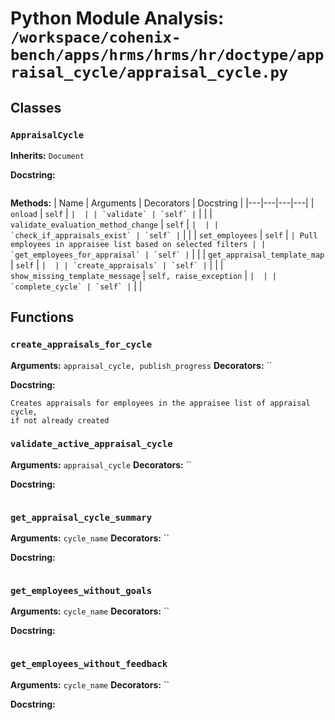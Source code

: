 # Python Module Analysis: `/workspace/cohenix-bench/apps/hrms/hrms/hr/doctype/appraisal_cycle/appraisal_cycle.py`

## Classes

### `AppraisalCycle`
**Inherits:** `Document`


**Docstring:**
```

```

**Methods:**
| Name | Arguments | Decorators | Docstring |
|---|---|---|---|
| `onload` | `self` | `` |  |
| `validate` | `self` | `` |  |
| `validate_evaluation_method_change` | `self` | `` |  |
| `check_if_appraisals_exist` | `self` | `` |  |
| `set_employees` | `self` | `` | Pull employees in appraisee list based on selected filters |
| `get_employees_for_appraisal` | `self` | `` |  |
| `get_appraisal_template_map` | `self` | `` |  |
| `create_appraisals` | `self` | `` |  |
| `show_missing_template_message` | `self, raise_exception` | `` |  |
| `complete_cycle` | `self` | `` |  |





## Functions

### `create_appraisals_for_cycle`
**Arguments:** `appraisal_cycle, publish_progress`
**Decorators:** ``

**Docstring:**
```
Creates appraisals for employees in the appraisee list of appraisal cycle,
if not already created
```
### `validate_active_appraisal_cycle`
**Arguments:** `appraisal_cycle`
**Decorators:** ``

**Docstring:**
```

```
### `get_appraisal_cycle_summary`
**Arguments:** `cycle_name`
**Decorators:** ``

**Docstring:**
```

```
### `get_employees_without_goals`
**Arguments:** `cycle_name`
**Decorators:** ``

**Docstring:**
```

```
### `get_employees_without_feedback`
**Arguments:** `cycle_name`
**Decorators:** ``

**Docstring:**
```

```

